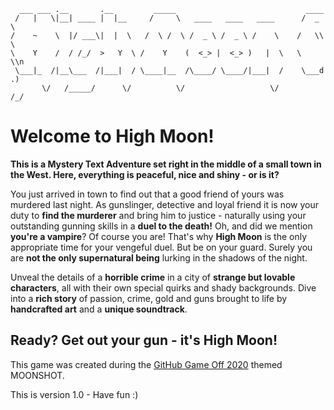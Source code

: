 ```
  ___ ___ .__       .__         _____                             ____ 
 /   |   \|__| ____ |  |__     /     \   ____   ____   ____      /  _ \  
/    ~    \  |/ ___\|  |  \   /  \ /  \ /  _ \ /  _ \ /    \    /   \\ \ 
\    Y    /  / /_/  >   Y  \ /    Y    (  <_> |  <_> )   |  \   \    \\n
 \___|_  /|__\___  /|___|  / \____|__  /\____/ \____/|___|  /    \___d .)
       \/   /_____/      \/          \/                   \/         /_/  

```
# Welcome to High Moon!

**This is a Mystery Text Adventure set right in the middle of a small town in the West.
Here, everything is peaceful, nice and shiny - or is it?**

You just arrived in town to find out that a good friend of yours was murdered last night.
As gunslinger, detective and loyal friend it is now your duty to **find the murderer** and 
bring him to justice - naturally using your outstanding gunning skills in a **duel to the death!**
Oh, and did we mention **you're a vampire**? Of course you are! That's why **High Moon** is the only
appropriate time for your vengeful duel.
But be on your guard. Surely you are **not the only supernatural being** lurking in the shadows of the night.

Unveal the details of a **horrible crime** in a city of **strange but lovable characters**,
all with their own special quirks and shady backgrounds. 
Dive into a **rich story** of passion, crime, gold and guns brought to life
by **handcrafted art** and a **unique soundtrack**.

## Ready? Get out your gun - it's High Moon!

This game was created during the [GitHub Game Off 2020](https://itch.io/jam/game-off-2020) themed MOONSHOT.

This is version 1.0 - Have fun :)